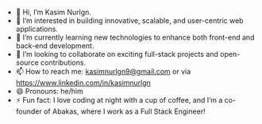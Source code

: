 - 👋 Hi, I’m Kasim Nurlgn.
- 👀 I’m interested in building innovative, scalable, and user-centric web applications.
- 🌱 I’m currently learning new technologies to enhance both front-end and back-end development.
- 💞️ I’m looking to collaborate on exciting full-stack projects and open-source contributions.
- 📫 How to reach me: kasimnurlgn9@gmail.com or via https://www.linkedin.com/in/kasimnurlgn
- 😄 Pronouns: he/him
- ⚡ Fun fact: I love coding at night with a cup of coffee, and I’m a co-founder of Abakas, where I work as a Full Stack Engineer!

<!---
kasimnurlgn/kasimnurlgn is a ✨ special ✨ repository because its `README.md` (this file) appears on your GitHub profile.
You can click the Preview link to take a look at your changes.
--->
